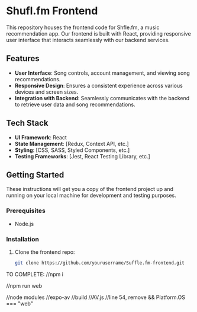 # Shufl.fm Frontend

This repository houses the frontend code for Shfle.fm, a music recommendation app. Our frontend is built with React, providing responsive user interface that interacts seamlessly with our backend services.

## Features

- **User Interface**: Song controls, account management, and viewing song recommendations.
- **Responsive Design**: Ensures a consistent experience across various devices and screen sizes.
- **Integration with Backend**: Seamlessly communicates with the backend to retrieve user data and song recommendations.

## Tech Stack

- **UI Framework**: React
- **State Management**: [Redux, Context API, etc.]
- **Styling**: [CSS, SASS, Styled Components, etc.]
- **Testing Frameworks**: [Jest, React Testing Library, etc.]

## Getting Started

These instructions will get you a copy of the frontend project up and running on your local machine for development and testing purposes.

### Prerequisites

- Node.js

### Installation

1. Clone the frontend repo:
   ```bash
   git clone https://github.com/yourusername/Suffle.fm-frontend.git

TO COMPLETE:
//npm i

//npm run web

//node modules
//expo-av
//build
//AV.js
//line 54, remove && Platform.OS === "web"

